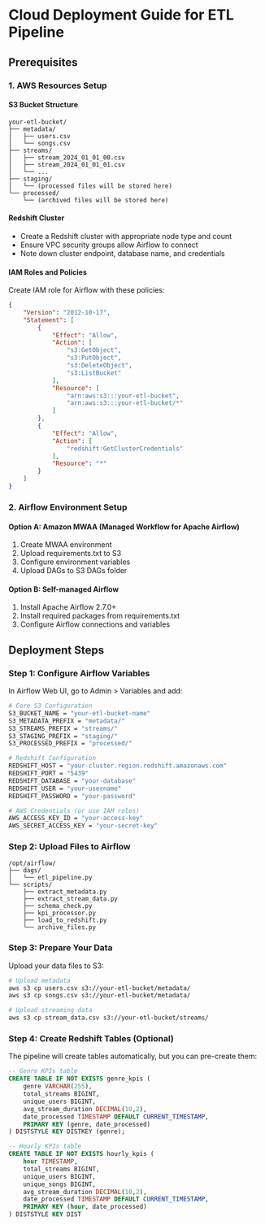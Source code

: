 # Cloud Deployment Guide for ETL Pipeline

## Prerequisites

### 1. AWS Resources Setup

#### S3 Bucket Structure
```
your-etl-bucket/
├── metadata/
│   ├── users.csv
│   └── songs.csv
├── streams/
│   ├── stream_2024_01_01_00.csv
│   ├── stream_2024_01_01_01.csv
│   └── ...
├── staging/
│   └── (processed files will be stored here)
└── processed/
    └── (archived files will be stored here)
```

#### Redshift Cluster
- Create a Redshift cluster with appropriate node type and count
- Ensure VPC security groups allow Airflow to connect
- Note down cluster endpoint, database name, and credentials

#### IAM Roles and Policies
Create IAM role for Airflow with these policies:
```json
{
    "Version": "2012-10-17",
    "Statement": [
        {
            "Effect": "Allow",
            "Action": [
                "s3:GetObject",
                "s3:PutObject",
                "s3:DeleteObject",
                "s3:ListBucket"
            ],
            "Resource": [
                "arn:aws:s3:::your-etl-bucket",
                "arn:aws:s3:::your-etl-bucket/*"
            ]
        },
        {
            "Effect": "Allow",
            "Action": [
                "redshift:GetClusterCredentials"
            ],
            "Resource": "*"
        }
    ]
}
```

### 2. Airflow Environment Setup

#### Option A: Amazon MWAA (Managed Workflow for Apache Airflow)
1. Create MWAA environment
2. Upload requirements.txt to S3
3. Configure environment variables
4. Upload DAGs to S3 DAGs folder

#### Option B: Self-managed Airflow
1. Install Apache Airflow 2.7.0+
2. Install required packages from requirements.txt
3. Configure Airflow connections and variables

## Deployment Steps

### Step 1: Configure Airflow Variables
In Airflow Web UI, go to Admin > Variables and add:

```bash
# Core S3 Configuration
S3_BUCKET_NAME = "your-etl-bucket-name"
S3_METADATA_PREFIX = "metadata/"
S3_STREAMS_PREFIX = "streams/"
S3_STAGING_PREFIX = "staging/"
S3_PROCESSED_PREFIX = "processed/"

# Redshift Configuration
REDSHIFT_HOST = "your-cluster.region.redshift.amazonaws.com"
REDSHIFT_PORT = "5439"
REDSHIFT_DATABASE = "your-database"
REDSHIFT_USER = "your-username"
REDSHIFT_PASSWORD = "your-password"

# AWS Credentials (or use IAM roles)
AWS_ACCESS_KEY_ID = "your-access-key"
AWS_SECRET_ACCESS_KEY = "your-secret-key"
```

### Step 2: Upload Files to Airflow
```
/opt/airflow/
├── dags/
│   └── etl_pipeline.py
└── scripts/
    ├── extract_metadata.py
    ├── extract_stream_data.py
    ├── schema_check.py
    ├── kpi_processor.py
    ├── load_to_redshift.py
    └── archive_files.py
```

### Step 3: Prepare Your Data
Upload your data files to S3:
```bash
# Upload metadata
aws s3 cp users.csv s3://your-etl-bucket/metadata/
aws s3 cp songs.csv s3://your-etl-bucket/metadata/

# Upload streaming data
aws s3 cp stream_data.csv s3://your-etl-bucket/streams/
```

### Step 4: Create Redshift Tables (Optional)
The pipeline will create tables automatically, but you can pre-create them:

```sql
-- Genre KPIs table
CREATE TABLE IF NOT EXISTS genre_kpis (
    genre VARCHAR(255),
    total_streams BIGINT,
    unique_users BIGINT,
    avg_stream_duration DECIMAL(10,2),
    date_processed TIMESTAMP DEFAULT CURRENT_TIMESTAMP,
    PRIMARY KEY (genre, date_processed)
) DISTSTYLE KEY DISTKEY (genre);

-- Hourly KPIs table
CREATE TABLE IF NOT EXISTS hourly_kpis (
    hour TIMESTAMP,
    total_streams BIGINT,
    unique_users BIGINT,
    unique_songs BIGINT,
    avg_stream_duration DECIMAL(10,2),
    date_processed TIMESTAMP DEFAULT CURRENT_TIMESTAMP,
    PRIMARY KEY (hour, date_processed)
) DISTSTYLE KEY DIST